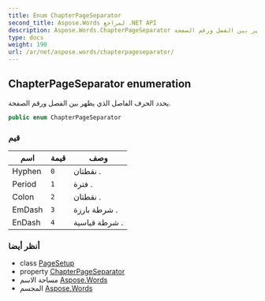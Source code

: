 ```yaml
---
title: Enum ChapterPageSeparator
second_title: Aspose.Words لمراجع .NET API
description: Aspose.Words.ChapterPageSeparator تعداد. يحدد الحرف الفاصل الذي يظهر بين الفصل ورقم الصفحة.
type: docs
weight: 190
url: /ar/net/aspose.words/chapterpageseparator/
---
```

## ChapterPageSeparator enumeration

يحدد الحرف الفاصل الذي يظهر بين الفصل ورقم الصفحة.

```csharp
public enum ChapterPageSeparator
```

### قيم

| اسم | قيمة | وصف |
| --- | --- | --- |
| Hyphen | `0` | نقطتان . |
| Period | `1` | فترة . |
| Colon | `2` | نقطتان . |
| EmDash | `3` | شرطة بارزة . |
| EnDash | `4` | شرطة قياسية . |

### أنظر أيضا

* class [PageSetup](../pagesetup/)
* property [ChapterPageSeparator](../pagesetup/chapterpageseparator/)
* مساحة الاسم [Aspose.Words](../../aspose.words/)
* المجسم [Aspose.Words](../../)


